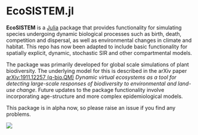 # EcoSISTEM.jl

**EcoSISTEM** is a [Julia](http://www.julialang.org) package that provides functionality
for simulating species undergoing dynamic biological processes such as birth, death,
competition and dispersal, as well as environmental changes in climate and habitat. This
repo has now been adapted to include basic functionality for spatially explicit, dynamic,
stochastic SIR and other compartmental models.

The package was primarily developed for global scale simulations of plant biodiversity.
The underlying model for this is described in the arXiv paper [arXiv:1911.12257 (q-bio.QM)](https://arxiv.org/abs/1911.12257)
*Dynamic virtual ecosystems as a tool for detecting large-scale responses of biodiversity
to environmental and land-use change*. Future updates to the package functionality involve
incorporating age-structure and more complex epidemiological models.

This package is in alpha now, so please raise an issue if you find any problems.

![](EcoSISTEM.gif)
